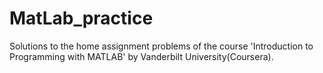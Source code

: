# MatLab_practice
Solutions to the home assignment problems of the course 'Introduction to Programming with MATLAB' by Vanderbilt University(Coursera).
